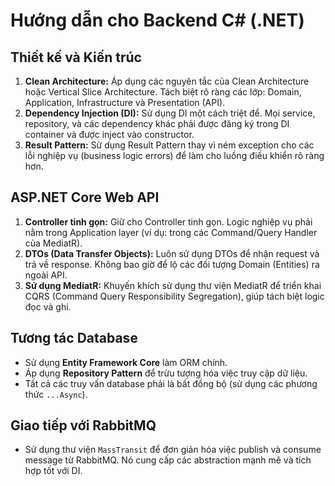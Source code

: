 # Hướng dẫn cho Backend C# (.NET)

## Thiết kế và Kiến trúc
1.  **Clean Architecture:** Áp dụng các nguyên tắc của Clean Architecture hoặc Vertical Slice Architecture. Tách biệt rõ ràng các lớp: Domain, Application, Infrastructure và Presentation (API).
2.  **Dependency Injection (DI):** Sử dụng DI một cách triệt để. Mọi service, repository, và các dependency khác phải được đăng ký trong DI container và được inject vào constructor.
3.  **Result Pattern:** Sử dụng Result Pattern thay vì ném exception cho các lỗi nghiệp vụ (business logic errors) để làm cho luồng điều khiển rõ ràng hơn.

## ASP.NET Core Web API
1.  **Controller tinh gọn:** Giữ cho Controller tinh gọn. Logic nghiệp vụ phải nằm trong Application layer (ví dụ: trong các Command/Query Handler của MediatR).
2.  **DTOs (Data Transfer Objects):** Luôn sử dụng DTOs để nhận request và trả về response. Không bao giờ để lộ các đối tượng Domain (Entities) ra ngoài API.
3.  **Sử dụng MediatR:** Khuyến khích sử dụng thư viện MediatR để triển khai CQRS (Command Query Responsibility Segregation), giúp tách biệt logic đọc và ghi.

## Tương tác Database
- Sử dụng **Entity Framework Core** làm ORM chính.
- Áp dụng **Repository Pattern** để trừu tượng hóa việc truy cập dữ liệu.
- Tất cả các truy vấn database phải là bất đồng bộ (sử dụng các phương thức `...Async`).

## Giao tiếp với RabbitMQ
- Sử dụng thư viện `MassTransit` để đơn giản hóa việc publish và consume message từ RabbitMQ. Nó cung cấp các abstraction mạnh mẽ và tích hợp tốt với DI.